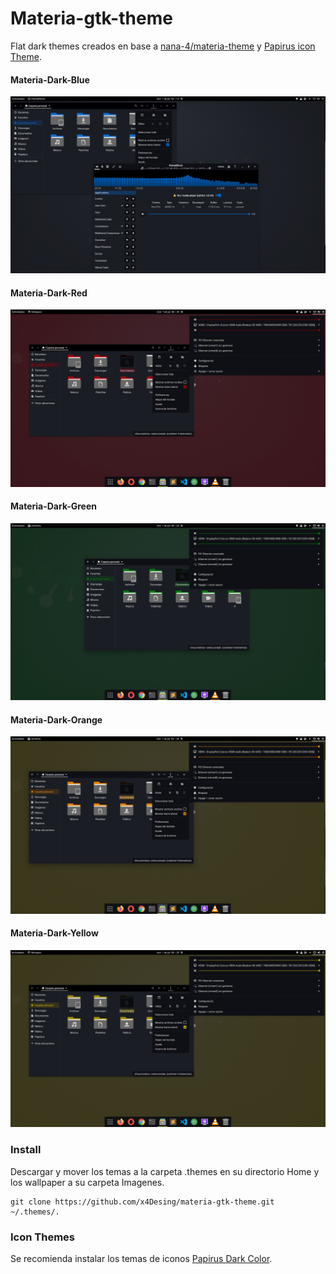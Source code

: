 # Materia-gtk-theme
Flat dark themes creados en base a [nana-4/materia-theme](https://github.com/nana-4/materia-theme) y [Papirus icon Theme](https://github.com/PapirusDevelopmentTeam/papirus-icon-theme).
#### Materia-Dark-Blue
![Materia-Dark-Blue](/Materia-Dark-Blue/preview.jpg)
#### Materia-Dark-Red
![Materia-Dark-Red](/Materia-Dark-Red/preview.jpg)
#### Materia-Dark-Green
![Materia-Dark-Green](/Materia-Dark-Green/preview.jpg)
#### Materia-Dark-Orange
![Materia-Dark-Orange](/Materia-Dark-Orange/preview.jpg)
#### Materia-Dark-Yellow
![Materia-Dark-Yellow](/Materia-Dark-Yellow/preview.jpg)

### Install
Descargar y mover los temas a la carpeta .themes en su directorio Home y los wallpaper a su carpeta Imagenes.

```
git clone https://github.com/x4Desing/materia-gtk-theme.git ~/.themes/.
```
### Icon Themes
Se recomienda instalar los temas de iconos [Papirus Dark Color](https://github.com/x4Desing/papirus-dark-color).
